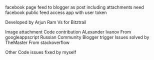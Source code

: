 facebook page feed to blogger   as post including attachments need facebook public feed access app with user token 

Developed by Arjun Ram Vs for Bitztrail 


Image attachment Code contribution ALexander Ivanov From googleappscript Russian Community 
Blogger trigger Issues solved by TheMaster From stackoverflow 

Other Code issues fixed by myself 



